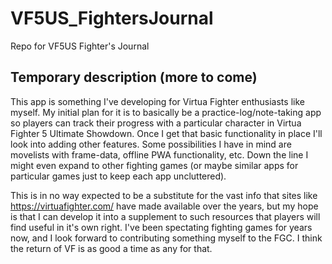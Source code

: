 # VF5US_FightersJournal
Repo for VF5US Fighter's Journal

## Temporary description (more to come)

This app is something I've developing for Virtua Fighter enthusiasts like myself. My initial plan for it is to basically be a practice-log/note-taking app so players can track their progress with a particular character in Virtua Fighter 5 Ultimate Showdown. Once I get that basic functionality in place I'll look into adding other features. Some possibilities I have in mind are movelists with frame-data, offline PWA functionality, etc. Down the line I might even expand to other fighting games (or maybe similar apps for particular games just to keep each app uncluttered).

This is in no way expected to be a substitute for the vast info that sites like https://virtuafighter.com/ have made available over the years, but my hope is that I can develop it into a supplement to such resources that players will find useful in it's own right. I've been spectating fighting games for years now, and I look forward to contributing something myself to the FGC. I think the return of VF is as good a time as any for that.